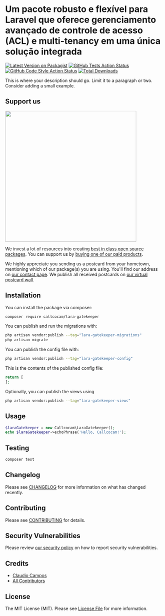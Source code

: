 # Um pacote robusto e flexível para Laravel que oferece gerenciamento avançado de controle de acesso (ACL) e multi-tenancy em uma única solução integrada

[![Latest Version on Packagist](https://img.shields.io/packagist/v/callcocam/lara-gatekeeper.svg?style=flat-square)](https://packagist.org/packages/callcocam/lara-gatekeeper)
[![GitHub Tests Action Status](https://img.shields.io/github/actions/workflow/status/callcocam/lara-gatekeeper/run-tests.yml?branch=main&label=tests&style=flat-square)](https://github.com/callcocam/lara-gatekeeper/actions?query=workflow%3Arun-tests+branch%3Amain)
[![GitHub Code Style Action Status](https://img.shields.io/github/actions/workflow/status/callcocam/lara-gatekeeper/fix-php-code-style-issues.yml?branch=main&label=code%20style&style=flat-square)](https://github.com/callcocam/lara-gatekeeper/actions?query=workflow%3A"Fix+PHP+code+style+issues"+branch%3Amain)
[![Total Downloads](https://img.shields.io/packagist/dt/callcocam/lara-gatekeeper.svg?style=flat-square)](https://packagist.org/packages/callcocam/lara-gatekeeper)

This is where your description should go. Limit it to a paragraph or two. Consider adding a small example.

## Support us

[<img src="https://github-ads.s3.eu-central-1.amazonaws.com/lara-gatekeeper.jpg?t=1" width="419px" />](https://spatie.be/github-ad-click/lara-gatekeeper)

We invest a lot of resources into creating [best in class open source packages](https://spatie.be/open-source). You can support us by [buying one of our paid products](https://spatie.be/open-source/support-us).

We highly appreciate you sending us a postcard from your hometown, mentioning which of our package(s) you are using. You'll find our address on [our contact page](https://spatie.be/about-us). We publish all received postcards on [our virtual postcard wall](https://spatie.be/open-source/postcards).

## Installation

You can install the package via composer:

```bash
composer require callcocam/lara-gatekeeper
```

You can publish and run the migrations with:

```bash
php artisan vendor:publish --tag="lara-gatekeeper-migrations"
php artisan migrate
```

You can publish the config file with:

```bash
php artisan vendor:publish --tag="lara-gatekeeper-config"
```

This is the contents of the published config file:

```php
return [
];
```

Optionally, you can publish the views using

```bash
php artisan vendor:publish --tag="lara-gatekeeper-views"
```

## Usage

```php
$laraGatekeeper = new Callcocam\LaraGatekeeper();
echo $laraGatekeeper->echoPhrase('Hello, Callcocam!');
```

## Testing

```bash
composer test
```

## Changelog

Please see [CHANGELOG](CHANGELOG.md) for more information on what has changed recently.

## Contributing

Please see [CONTRIBUTING](CONTRIBUTING.md) for details.

## Security Vulnerabilities

Please review [our security policy](../../security/policy) on how to report security vulnerabilities.

## Credits

- [Claudio Campos](https://github.com/callcocam)
- [All Contributors](../../contributors)

## License

The MIT License (MIT). Please see [License File](LICENSE.md) for more information.
